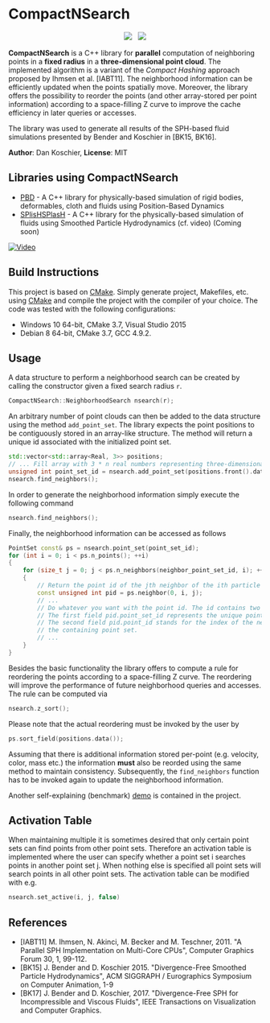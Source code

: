 # CompactNSearch

<p align=center><img src="https://github.com/InteractiveComputerGraphics/CompactNSearch/workflows/build-linux/badge.svg">&nbsp;&nbsp; <img src="https://github.com/InteractiveComputerGraphics/CompactNSearch/workflows/build-windows/badge.svg"></p>

**CompactNSearch** is a C++ library for **parallel** computation of neighboring points in a **fixed radius** in a **three-dimensional point cloud**. The implemented algorithm is a variant of the *Compact Hashing* approach proposed by Ihmsen et al. [IABT11]. The neighborhood information can be efficiently updated when the points spatially move. Moreover, the library offers the possibility to reorder the points (and other array-stored per point information) according to a space-filling Z curve to improve the cache efficiency in later queries or accesses.

The library was used to generate all results of the SPH-based fluid simulations presented by Bender and Koschier in [BK15, BK16].

**Author**: Dan Koschier, **License**: MIT

## Libraries using CompactNSearch
* [PBD] - A C++ library for physically-based simulation of rigid bodies, deformables, cloth and fluids using Position-Based Dynamics
* [SPlisHSPlasH] - A C++ library for the physically-based simulation of fluids using Smoothed Particle Hydrodynamics (cf. video) (Coming soon)

[![Video](https://img.youtube.com/vi/POnmzzhc5E0/0.jpg)](https://www.youtube.com/watch?v=POnmzzhc5E0)

## Build Instructions

This project is based on [CMake](https://cmake.org/). Simply generate project, Makefiles, etc. using [CMake](https://cmake.org/) and compile the project with the compiler of your choice. The code was tested with the following configurations:
- Windows 10 64-bit, CMake 3.7, Visual Studio 2015
- Debian 8 64-bit, CMake 3.7, GCC 4.9.2.

## Usage
A data structure to perform a neighborhood search can be created by calling the constructor given a fixed search radius ```r```.
```c++
CompactNSearch::NeighborhoodSearch nsearch(r);
```
An arbitrary number of point clouds can then be added to the data structure using the method ```add_point_set```. The library expects the point positions to be contiguously stored in an array-like structure. The method will return a unique id associated with the initialized point set.
```c++
std::vector<std::array<Real, 3>> positions;
// ... Fill array with 3 * n real numbers representing three-dimensional point positions.
unsigned int point_set_id = nsearch.add_point_set(positions.front().data(), positions.size());
nsearch.find_neighbors();
```
In order to generate the neighborhood information simply execute the following command
```c++
nsearch.find_neighbors();
```
Finally, the neighborhood information can be accessed as follows
```c++
PointSet const& ps = nsearch.point_set(point_set_id);
for (int i = 0; i < ps.n_points(); ++i)
{
	for (size_t j = 0; j < ps.n_neighbors(neighbor_point_set_id, i); ++j)
	{
    	// Return the point id of the jth neighbor of the ith particle in the 0th point set.
	    const unsigned int pid = ps.neighbor(0, i, j);
	    // ...
	    // Do whatever you want with the point id. The id contains two indices.
	    // The first field pid.point_set_id represents the unique point set id returnd by add_point_set.
	    // The second field pid.point_id stands for the index of the neighboring particle within
	    // the containing point set.
	    // ...
	}
}
```

Besides the basic functionality the library offers to compute a rule for reordering the points according to a space-filling Z curve. The reordering will improve the performance of future neighborhood queries and accesses. The rule can be computed via
```c++
nsearch.z_sort();
```
Please note that the actual reordering must be invoked by the user by
```c++
ps.sort_field(positions.data());
```
Assuming that there is additional information stored per-point (e.g. velocity, color, mass etc.) the information **must** also be reorded using the same method to maintain consistency. Subsequently, the ```find_neighbors``` function has to be invoked again to update the neighborhood information.

Another self-explaining (benchmark) [demo](demo/main.cpp) is contained in the project.

## Activation Table

When maintaining multiple it is sometimes desired that only certain point sets can find points from other point sets. Therefore an activation table is implemented where the user can specify whether a point set i searches points in another point set j. When nothing else is specified all point sets will search points in all other point sets. The activation table can be modified with e.g.
```c++
nsearch.set_active(i, j, false)
```

## References

* [IABT11] M. Ihmsen, N. Akinci, M. Becker and M. Teschner, 2011. "A Parallel SPH Implementation on Multi-Core CPUs", Computer Graphics Forum 30, 1, 99-112.
* [BK15] J. Bender and D. Koschier 2015. "Divergence-Free Smoothed Particle Hydrodynamics", ACM SIGGRAPH / Eurographics Symposium on Computer Animation, 1-9
* [BK17] J. Bender and D. Koschier, 2017. "Divergence-Free SPH for Incompressible and Viscous Fluids", IEEE Transactions on Visualization and Computer Graphics.

[PBD]: <https://github.com/InteractiveComputerGraphics/PositionBasedDynamics>
[SPlisHSPlasH]: <https://github.com/InteractiveComputerGraphics/SPlisHSPlasH>
